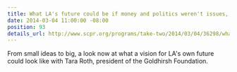 ```yaml
---
title: What LA's future could be if money and politics weren't issues, KPCC
date: 2014-03-04 11:00:00 -08:00
position: 93
details_url: http://www.scpr.org/programs/take-two/2014/03/04/36298/what-la-s-future-could-be-if-money-and-politics-we/
---
```


From small ideas to big, a look now at what a vision for LA's own future could look like with Tara Roth, president of the Goldhirsh Foundation.


